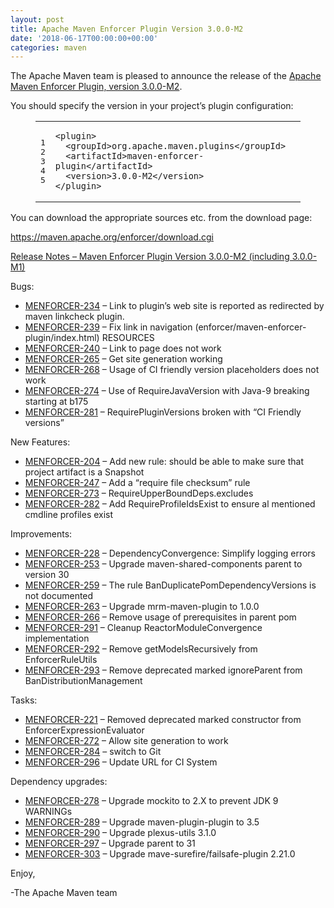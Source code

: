 ```yaml
---
layout: post
title: Apache Maven Enforcer Plugin Version 3.0.0-M2
date: '2018-06-17T00:00:00+00:00'
categories: maven
---
```

<div class="entry-content"><p>The Apache Maven team is pleased to announce the release of the
<a href="http://maven.apache.org/plugins/maven-surefire-plugin/">Apache Maven Enforcer Plugin, version 3.0.0-M2</a>.</p>

<p>You should specify the version in your project&rsquo;s plugin configuration:</p>

<figure class='code'><figcaption><span></span></figcaption><div class="highlight"><table><tr><td class="gutter"><pre class="line-numbers"><span class='line-number'>1</span>
<span class='line-number'>2</span>
<span class='line-number'>3</span>
<span class='line-number'>4</span>
<span class='line-number'>5</span>
</pre></td><td class='code'><pre><code class='xml'><span class='line'><span class="nt">&lt;plugin&gt;</span>
</span><span class='line'>  <span class="nt">&lt;groupId&gt;</span>org.apache.maven.plugins<span class="nt">&lt;/groupId&gt;</span>
</span><span class='line'>  <span class="nt">&lt;artifactId&gt;</span>maven-enforcer-plugin<span class="nt">&lt;/artifactId&gt;</span>
</span><span class='line'>  <span class="nt">&lt;version&gt;</span>3.0.0-M2<span class="nt">&lt;/version&gt;</span>
</span><span class='line'><span class="nt">&lt;/plugin&gt;</span>
</span></code></pre></td></tr></table></div></figure>


<p>You can download the appropriate sources etc. from the download page:</p>

<p><a href="https://maven.apache.org/enforcer/download.cgi">https://maven.apache.org/enforcer/download.cgi</a></p>

<!-- more -->


<p><a href="https://issues.apache.org/jira/secure/ReleaseNote.jspa?projectId=12317520&amp;version=12343432&amp;styleName=Text">Release Notes &ndash; Maven Enforcer Plugin Version 3.0.0-M2 (including 3.0.0-M1)</a></p>

<p>Bugs:</p>

<ul>
<li><a href="https://issues.apache.org/jira/browse/MENFORCER-234">MENFORCER-234</a> &ndash; Link to plugin&rsquo;s web site is reported as redirected by maven linkcheck plugin.</li>
<li><a href="https://issues.apache.org/jira/browse/MENFORCER-239">MENFORCER-239</a> &ndash; Fix link in navigation (enforcer/maven-enforcer-plugin/index.html) RESOURCES</li>
<li><a href="https://issues.apache.org/jira/browse/MENFORCER-240">MENFORCER-240</a> &ndash; Link to page does not work</li>
<li><a href="https://issues.apache.org/jira/browse/MENFORCER-265">MENFORCER-265</a> &ndash; Get site generation working</li>
<li><a href="https://issues.apache.org/jira/browse/MENFORCER-268">MENFORCER-268</a> &ndash; Usage of CI friendly version placeholders does not work</li>
<li><a href="https://issues.apache.org/jira/browse/MENFORCER-274">MENFORCER-274</a> &ndash; Use of RequireJavaVersion with Java-9 breaking starting at b175</li>
<li><a href="https://issues.apache.org/jira/browse/MENFORCER-281">MENFORCER-281</a> &ndash; RequirePluginVersions broken with &ldquo;CI Friendly versions&rdquo;</li>
</ul>


<p>New Features:</p>

<ul>
<li><a href="https://issues.apache.org/jira/browse/MENFORCER-204">MENFORCER-204</a> &ndash; Add new rule: should be able to make sure that project artifact is a Snapshot</li>
<li><a href="https://issues.apache.org/jira/browse/MENFORCER-247">MENFORCER-247</a> &ndash; Add a &ldquo;require file checksum&rdquo; rule</li>
<li><a href="https://issues.apache.org/jira/browse/MENFORCER-273">MENFORCER-273</a> &ndash; RequireUpperBoundDeps.excludes</li>
<li><a href="https://issues.apache.org/jira/browse/MENFORCER-282">MENFORCER-282</a> &ndash; Add RequireProfileIdsExist to ensure al mentioned cmdline profiles exist</li>
</ul>


<p>Improvements:</p>

<ul>
<li><a href="https://issues.apache.org/jira/browse/MENFORCER-228">MENFORCER-228</a> &ndash; DependencyConvergence: Simplify logging errors</li>
<li><a href="https://issues.apache.org/jira/browse/MENFORCER-253">MENFORCER-253</a> &ndash; Upgrade maven-shared-components parent to version 30</li>
<li><a href="https://issues.apache.org/jira/browse/MENFORCER-259">MENFORCER-259</a> &ndash; The rule BanDuplicatePomDependencyVersions is not documented</li>
<li><a href="https://issues.apache.org/jira/browse/MENFORCER-263">MENFORCER-263</a> &ndash; Upgrade mrm-maven-plugin to 1.0.0</li>
<li><a href="https://issues.apache.org/jira/browse/MENFORCER-266">MENFORCER-266</a> &ndash; Remove usage of prerequisites in parent pom</li>
<li><a href="https://issues.apache.org/jira/browse/MENFORCER-291">MENFORCER-291</a> &ndash; Cleanup ReactorModuleConvergence implementation</li>
<li><a href="https://issues.apache.org/jira/browse/MENFORCER-292">MENFORCER-292</a> &ndash; Remove getModelsRecursively from EnforcerRuleUtils</li>
<li><a href="https://issues.apache.org/jira/browse/MENFORCER-293">MENFORCER-293</a> &ndash; Remove deprecated marked ignoreParent from BanDistributionManagement</li>
</ul>


<p>Tasks:</p>

<ul>
<li><a href="https://issues.apache.org/jira/browse/MENFORCER-221">MENFORCER-221</a> &ndash; Removed deprecated marked constructor from EnforcerExpressionEvaluator</li>
<li><a href="https://issues.apache.org/jira/browse/MENFORCER-272">MENFORCER-272</a> &ndash; Allow site generation to work</li>
<li><a href="https://issues.apache.org/jira/browse/MENFORCER-284">MENFORCER-284</a> &ndash; switch to Git</li>
<li><a href="https://issues.apache.org/jira/browse/MENFORCER-296">MENFORCER-296</a> &ndash; Update URL for CI System</li>
</ul>


<p>Dependency upgrades:</p>

<ul>
<li><a href="https://issues.apache.org/jira/browse/MENFORCER-278">MENFORCER-278</a> &ndash; Upgrade mockito to 2.X to prevent JDK 9 WARNINGs</li>
<li><a href="https://issues.apache.org/jira/browse/MENFORCER-289">MENFORCER-289</a> &ndash; Upgrade maven-plugin-plugin to 3.5</li>
<li><a href="https://issues.apache.org/jira/browse/MENFORCER-290">MENFORCER-290</a> &ndash; Upgrade plexus-utils 3.1.0</li>
<li><a href="https://issues.apache.org/jira/browse/MENFORCER-297">MENFORCER-297</a> &ndash; Upgrade parent to 31</li>
<li><a href="https://issues.apache.org/jira/browse/MENFORCER-303">MENFORCER-303</a> &ndash; Upgrade mave-surefire/failsafe-plugin 2.21.0</li>
</ul>


<p>Enjoy,</p>

<p>-The Apache Maven team</p>
</div>
